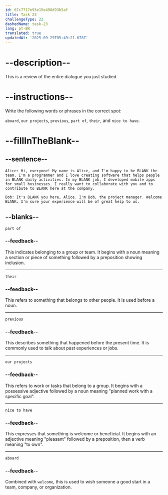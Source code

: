 ```yaml
---
id: 67c7717e93e15e498d93b5af
title: Task 23
challengeType: 22
dashedName: task-23
lang: pt-BR
translated: true
updatedAt: '2025-09-29T05:49:21.678Z'
---
```


<!-- REVIEW -->

# --description--

This is a review of the entire dialogue you just studied.

# --instructions--

Write the following words or phrases in the correct spot:

`aboard`, `our projects`, `previous`, `part of`, `their`, and `nice to have`.

# --fillInTheBlank--

## --sentence--

`Alice: Hi, everyone! My name is Alice, and I'm happy to be BLANK the team. I'm a programmer and I love creating software that helps people in BLANK daily activities. In my BLANK job, I developed mobile apps for small businesses. I really want to collaborate with you and to contribute to BLANK here at the company.`

`Bob: It's BLANK you here, Alice. I'm Bob, the project manager. Welcome BLANK. I'm sure your experience will be of great help to us.`

## --blanks--

`part of`

### --feedback--

This indicates belonging to a group or team. It begins with a noun meaning a section or piece of something followed by a preposition showing inclusion.

---

`their`

### --feedback--

This refers to something that belongs to other people. It is used before a noun.

---

`previous`

### --feedback--

This describes something that happened before the present time. It is commonly used to talk about past experiences or jobs.

---

`our projects`

### --feedback--

This refers to work or tasks that belong to a group. It begins with a possessive adjective followed by a noun meaning "planned work with a specific goal".

---

`nice to have`

### --feedback--

This expresses that something is welcome or beneficial. It begins with an adjective meaning "pleasant" followed by a preposition, then a verb meaning "to own".

---

`aboard`

### --feedback--

Combined with `welcome`, this is used to wish someone a good start in a team, company, or organization.
